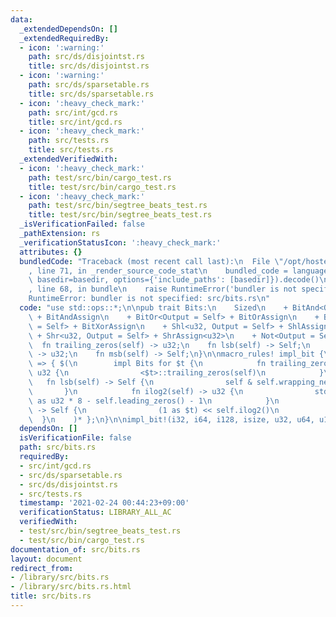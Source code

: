 ```yaml
---
data:
  _extendedDependsOn: []
  _extendedRequiredBy:
  - icon: ':warning:'
    path: src/ds/disjointst.rs
    title: src/ds/disjointst.rs
  - icon: ':warning:'
    path: src/ds/sparsetable.rs
    title: src/ds/sparsetable.rs
  - icon: ':heavy_check_mark:'
    path: src/int/gcd.rs
    title: src/int/gcd.rs
  - icon: ':heavy_check_mark:'
    path: src/tests.rs
    title: src/tests.rs
  _extendedVerifiedWith:
  - icon: ':heavy_check_mark:'
    path: test/src/bin/cargo_test.rs
    title: test/src/bin/cargo_test.rs
  - icon: ':heavy_check_mark:'
    path: test/src/bin/segtree_beats_test.rs
    title: test/src/bin/segtree_beats_test.rs
  _isVerificationFailed: false
  _pathExtension: rs
  _verificationStatusIcon: ':heavy_check_mark:'
  attributes: {}
  bundledCode: "Traceback (most recent call last):\n  File \"/opt/hostedtoolcache/Python/3.9.2/x64/lib/python3.9/site-packages/onlinejudge_verify/documentation/build.py\"\
    , line 71, in _render_source_code_stat\n    bundled_code = language.bundle(stat.path,\
    \ basedir=basedir, options={'include_paths': [basedir]}).decode()\n  File \"/opt/hostedtoolcache/Python/3.9.2/x64/lib/python3.9/site-packages/onlinejudge_verify/languages/user_defined.py\"\
    , line 68, in bundle\n    raise RuntimeError('bundler is not specified: {}'.format(path.as_posix()))\n\
    RuntimeError: bundler is not specified: src/bits.rs\n"
  code: "use std::ops::*;\n\npub trait Bits:\n    Sized\n    + BitAnd<Output = Self>\
    \ + BitAndAssign\n    + BitOr<Output = Self> + BitOrAssign\n    + BitXor<Output\
    \ = Self> + BitXorAssign\n    + Shl<u32, Output = Self> + ShlAssign<u32>\n   \
    \ + Shr<u32, Output = Self> + ShrAssign<u32>\n    + Not<Output = Self>\n{\n  \
    \  fn trailing_zeros(self) -> u32;\n    fn lsb(self) -> Self;\n    fn ilog2(self)\
    \ -> u32;\n    fn msb(self) -> Self;\n}\n\nmacro_rules! impl_bit {\n    ($($t:ty),*)\
    \ => { $(\n        impl Bits for $t {\n            fn trailing_zeros(self) ->\
    \ u32 {\n                <$t>::trailing_zeros(self)\n            }\n         \
    \   fn lsb(self) -> Self {\n                self & self.wrapping_neg()\n     \
    \       }\n            fn ilog2(self) -> u32 {\n                std::mem::size_of::<$t>()\
    \ as u32 * 8 - self.leading_zeros() - 1\n            }\n            fn msb(self)\
    \ -> Self {\n                (1 as $t) << self.ilog2()\n            }\n      \
    \  }\n    )* };\n}\n\nimpl_bit!(i32, i64, i128, isize, u32, u64, u128, usize);\n"
  dependsOn: []
  isVerificationFile: false
  path: src/bits.rs
  requiredBy:
  - src/int/gcd.rs
  - src/ds/sparsetable.rs
  - src/ds/disjointst.rs
  - src/tests.rs
  timestamp: '2021-02-24 00:44:23+09:00'
  verificationStatus: LIBRARY_ALL_AC
  verifiedWith:
  - test/src/bin/segtree_beats_test.rs
  - test/src/bin/cargo_test.rs
documentation_of: src/bits.rs
layout: document
redirect_from:
- /library/src/bits.rs
- /library/src/bits.rs.html
title: src/bits.rs
---
```

